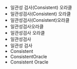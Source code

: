 - 일관성 검사(Consistent) 오라클
- 일관성검사(Consistent) 오라클
- 일관성검사(Consistent)오라클
- 일관성검사오라클
- 일관성검사 오라클
- 일관성검사
- 일관성 검사
- Consistent
- ConsistentOracle
- Consistent Oracle